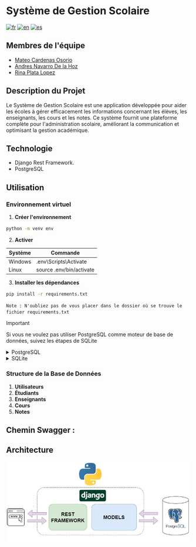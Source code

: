 # Système de Gestion Scolaire

[![fr](https://img.shields.io/badge/langue-fr-blue)](https://github.com/mateocar/Gestion_Escolar_back/blob/main/README.fr.md)
[![en](https://img.shields.io/badge/langue-en-red)](https://github.com/mateocar/Gestion_Escolar_back/blob/main/README.en.md)
[![es](https://img.shields.io/badge/langue-es-green)](https://github.com/mateocar/Gestion_Escolar_back/blob/main/README.md)

## Membres de l'équipe

- [Mateo Cardenas Osorio](https://github.com/mateocar)
- [Andres Navarro De la Hoz](https://github.com/eldelahoz)
- [Rina Plata Lopez](https://github.com/Rinaplata)

## Description du Projet

Le Système de Gestion Scolaire est une application développée pour aider les écoles à gérer efficacement les informations concernant les élèves, les enseignants, les cours et les notes. Ce système fournit une plateforme complète pour l'administration scolaire, améliorant la communication et optimisant la gestion académique.

## Technologie

- Django Rest Framework.
- PostgreSQL

## Utilisation

### Environnement virtuel

1. **Créer l'environnement**

```bash
python -m venv env
```

2. **Activer**

| Système | Commande                 |
| ------- | ------------------------ |
| Windows | .env\Scripts\Activate    |
| Linux   | source .env/bin/activate |

3. **Installer les dépendances**

```bash
pip install -r requirements.txt
```

`Note : N'oubliez pas de vous placer dans le dossier où se trouve le fichier requirements.txt`

> [!IMPORTANT]
> Si vous ne voulez pas utiliser PostgreSQL comme moteur de base de données, suivez les étapes de SQLite

<details>
<summary>PostgreSQL</summary>

1. **Fichiers nécessaires pour PostgreSQL (LOCAL)**

   Si vous exécutez une base de données depuis Postgres, vous devez ajouter les variables dans un fichier .env (si vous n'avez pas le fichier, créez-le) et y mettre les variables suivantes :

   ```bash
       POSTGRESQL_NAME=<posgresql_database>
       POSTGRESQL_USER=<posgresql_user>
       POSTGRESQL_PASS=<postgresql_pass>
       POSTGRESQL_HOST=localhost
       POSTGRESQL_PORT=5432
       DEBUG=True
   ```

2. **Créer un conteneur PostgreSQL**

   Le fichier `docker-compose.yml` contient une configuration pour une image postgresql-alpine pour la création de la base de données en local. Veuillez modifier les variables d'environnement suivantes :

```bash
- POSTGRES_PASSWORD=(Same password as in the .pgpass file)
- POSTGRES_USER=username(Same user as in the .pgpass file)
```

</details>

<details>
<summary>SQLite</summary>

1. **Changer le moteur de base de données sur settings.py**

Dans le fichier settings.py situé à `gestion_escolar\settings.py` cchanger la partie suivante du code

```py
...
DATABASES = {
   'default': {
        'ENGINE': 'django.db.backends.postgresql_psycopg2',
        'NAME': env('POSTGRESQL_NAME'),
        'USER': env('POSTGRESQL_USER'),
        'PASSWORD': env('POSTGRESQL_PASS'),
        'HOST': env('POSTGRESQL_HOST'),
        'PORT': env('POSTGRESQL_PORT'),
    }
}
...
```

Pour cette code:

```py
DATABASES = {
    'default': {
        'ENGINE': 'django.db.backends.sqlite3',
        'NAME': BASE_DIR / "db.sqlite3",
    }
}
```

</details>

### Structure de la Base de Données

1. **Utilisateurs**
2. **Étudiants**
3. **Enseignants**
4. **Cours**
5. **Notes**

## **Chemin Swagger :**

## Architecture

![Arquitecutra](./Doc/img/Arquitectura%20Back%20Gestion%20Escolar.jpg)
